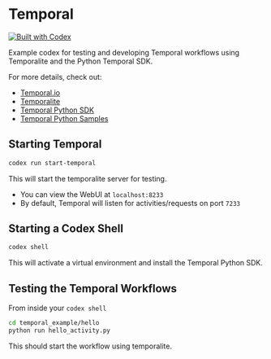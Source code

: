 # Temporal

[![Built with Codex](https://www.khulnasoft/codex/img/shield_galaxy.svg)](https://www.khulnasoft/codex/docs/contributor-quickstart/)

Example codex for testing and developing Temporal workflows using Temporalite and the Python Temporal SDK.

For more details, check out:

* [Temporal.io](https://temporal.io/)
* [Temporalite](https://github.com/temporalio/temporalite)
* [Temporal Python SDK](https://github.com/temporalio/sdk-python)
* [Temporal Python Samples](https://github.com/temporalio/samples-python)

## Starting Temporal

```bash
codex run start-temporal
```

This will start the temporalite server for testing.

* You can view the WebUI at `localhost:8233`
* By default, Temporal will listen for activities/requests on port `7233`

## Starting a Codex Shell

```bash
codex shell
```

This will activate a virtual environment and install the Temporal Python SDK.

## Testing the Temporal Workflows

From inside your `codex shell`

```bash
cd temporal_example/hello
python run hello_activity.py
```

This should start the workflow using temporalite.
